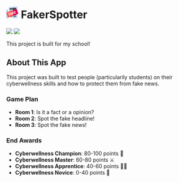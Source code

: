 ﻿# <img src="./.github/icon.png" width="32"/> FakerSpotter

[![](https://img.shields.io/badge/Powered%20By-.NET-blue?logo=microsoft&style=flat-square)](https://dotnet.microsoft.com)
[![](https://img.shields.io/badge/Made%20With-Visual%20Studio-blue?logo=visual-studio&style=flat-square)](https://visualstudio.microsoft.com)

This project is built for my school!

## About This App

This project was built to test people (particularily students) on their cyberwellness skills and how to protect them from fake news.

### Game Plan

* **Room 1**: Is it a fact or a opinion?
* **Room 2**: Spot the fake headline!
* **Room 3**: Spot the fake news!

### End Awards

* **Cyberwellness Champion**: 80-100 points 👑
* **Cyberwellness Master**: 60-80 points ⚔
* **Cyberwellness Apprentice**: 40-60 points 💁‍♂️
* **Cyberwellness Novice**: 0-40 points 🤔